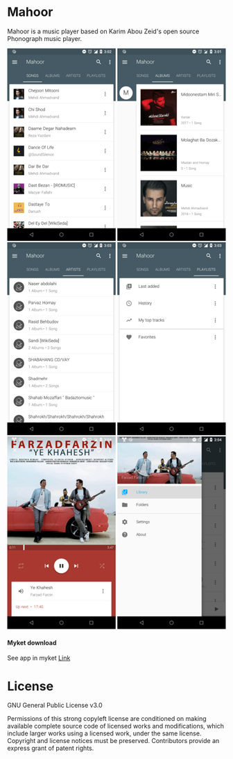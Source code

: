 # Mahoor
Mahoor is a music player based on Karim Abou Zeid\'s open source Phonograph music player.


<img src="device-2018-09-18-160158.png" width="250" />
<img src="device-2018-09-18-160054.png" width="250" />
<img src="device-2018-09-18-160244.png" width="250" />
<img src="device-2018-09-18-160309.png" width="250" />
<img src="device-2018-09-18-160349.png" width="250" />
<img src="device-2018-09-18-160405.png" width="250" />

#### Myket download

See app in myket [Link](https://myket.ir/app/rezaei.mohammad.mahoor)


# License
GNU General Public License v3.0

Permissions of this strong copyleft license are conditioned on making available complete source code of licensed works and modifications, which include larger works using a licensed work, under the same license. Copyright and license notices must be preserved. Contributors provide an express grant of patent rights.
